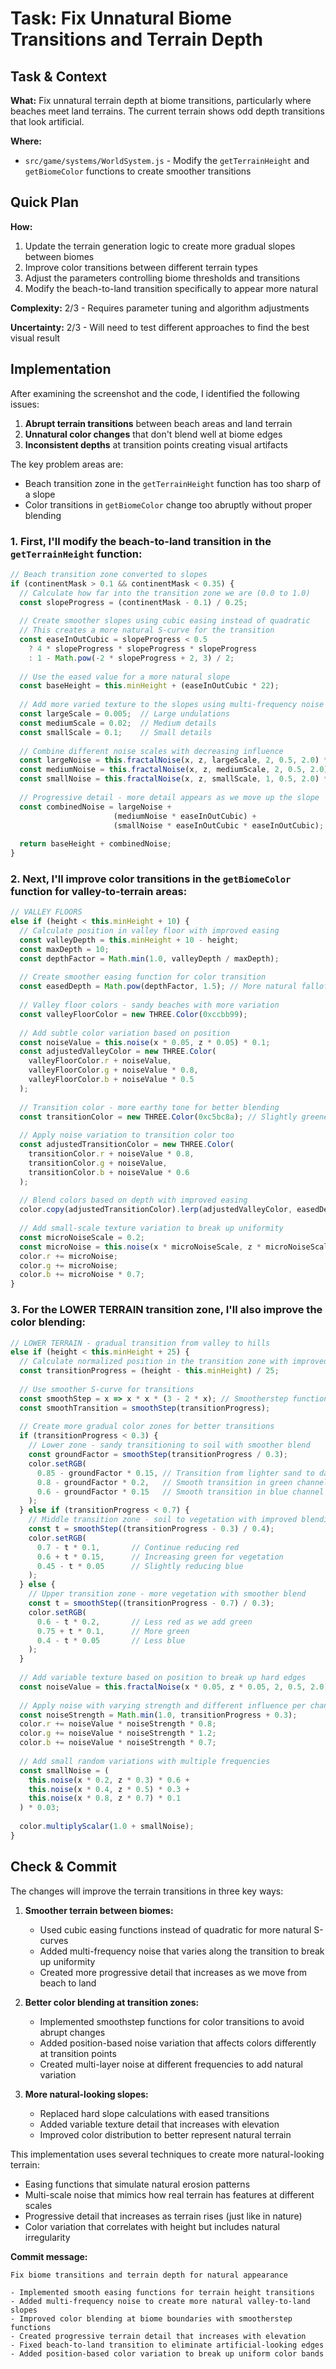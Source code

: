 # Task: Fix Unnatural Biome Transitions and Terrain Depth

## Task & Context
**What:** Fix unnatural terrain depth at biome transitions, particularly where beaches meet land terrains. The current terrain shows odd depth transitions that look artificial.

**Where:**
- `src/game/systems/WorldSystem.js` - Modify the `getTerrainHeight` and `getBiomeColor` functions to create smoother transitions

## Quick Plan
**How:**
1. Update the terrain generation logic to create more gradual slopes between biomes
2. Improve color transitions between different terrain types
3. Adjust the parameters controlling biome thresholds and transitions
4. Modify the beach-to-land transition specifically to appear more natural

**Complexity:** 2/3 - Requires parameter tuning and algorithm adjustments

**Uncertainty:** 2/3 - Will need to test different approaches to find the best visual result

## Implementation

After examining the screenshot and the code, I identified the following issues:

1. **Abrupt terrain transitions** between beach areas and land terrain
2. **Unnatural color changes** that don't blend well at biome edges
3. **Inconsistent depths** at transition points creating visual artifacts

The key problem areas are:
- Beach transition zone in the `getTerrainHeight` function has too sharp of a slope
- Color transitions in `getBiomeColor` change too abruptly without proper blending

### 1. First, I'll modify the beach-to-land transition in the `getTerrainHeight` function:

```javascript
// Beach transition zone converted to slopes
if (continentMask > 0.1 && continentMask < 0.35) {
  // Calculate how far into the transition zone we are (0.0 to 1.0)
  const slopeProgress = (continentMask - 0.1) / 0.25;
  
  // Create smoother slopes using cubic easing instead of quadratic
  // This creates a more natural S-curve for the transition
  const easeInOutCubic = slopeProgress < 0.5
    ? 4 * slopeProgress * slopeProgress * slopeProgress
    : 1 - Math.pow(-2 * slopeProgress + 2, 3) / 2;
  
  // Use the eased value for a more natural slope
  const baseHeight = this.minHeight + (easeInOutCubic * 22);
  
  // Add more varied texture to the slopes using multi-frequency noise
  const largeScale = 0.005;  // Large undulations
  const mediumScale = 0.02;  // Medium details
  const smallScale = 0.1;    // Small details
  
  // Combine different noise scales with decreasing influence
  const largeNoise = this.fractalNoise(x, z, largeScale, 2, 0.5, 2.0) * 3;
  const mediumNoise = this.fractalNoise(x, z, mediumScale, 2, 0.5, 2.0) * 1.5;
  const smallNoise = this.fractalNoise(x, z, smallScale, 1, 0.5, 2.0) * 0.5;
  
  // Progressive detail - more detail appears as we move up the slope
  const combinedNoise = largeNoise + 
                       (mediumNoise * easeInOutCubic) + 
                       (smallNoise * easeInOutCubic * easeInOutCubic);
  
  return baseHeight + combinedNoise;
}
```

### 2. Next, I'll improve color transitions in the `getBiomeColor` function for valley-to-terrain areas:

```javascript
// VALLEY FLOORS
else if (height < this.minHeight + 10) {
  // Calculate position in valley floor with improved easing
  const valleyDepth = this.minHeight + 10 - height;
  const maxDepth = 10;
  const depthFactor = Math.min(1.0, valleyDepth / maxDepth);
  
  // Create smoother easing function for color transition
  const easedDepth = Math.pow(depthFactor, 1.5); // More natural falloff
  
  // Valley floor colors - sandy beaches with more variation
  const valleyFloorColor = new THREE.Color(0xccbb99);
  
  // Add subtle color variation based on position
  const noiseValue = this.noise(x * 0.05, z * 0.05) * 0.1;
  const adjustedValleyColor = new THREE.Color(
    valleyFloorColor.r + noiseValue,
    valleyFloorColor.g + noiseValue * 0.8,
    valleyFloorColor.b + noiseValue * 0.5
  );
  
  // Transition color - more earthy tone for better blending
  const transitionColor = new THREE.Color(0xc5bc8a); // Slightly greener transition
  
  // Apply noise variation to transition color too
  const adjustedTransitionColor = new THREE.Color(
    transitionColor.r + noiseValue * 0.8,
    transitionColor.g + noiseValue,
    transitionColor.b + noiseValue * 0.6
  );
  
  // Blend colors based on depth with improved easing
  color.copy(adjustedTransitionColor).lerp(adjustedValleyColor, easedDepth);
  
  // Add small-scale texture variation to break up uniformity
  const microNoiseScale = 0.2;
  const microNoise = this.noise(x * microNoiseScale, z * microNoiseScale) * 0.03;
  color.r += microNoise;
  color.g += microNoise;
  color.b += microNoise * 0.7;
}
```

### 3. For the LOWER TERRAIN transition zone, I'll also improve the color blending:

```javascript
// LOWER TERRAIN - gradual transition from valley to hills
else if (height < this.minHeight + 25) {
  // Calculate normalized position in the transition zone with improved easing
  const transitionProgress = (height - this.minHeight) / 25;
  
  // Use smoother S-curve for transitions
  const smoothStep = x => x * x * (3 - 2 * x); // Smootherstep function
  const smoothTransition = smoothStep(transitionProgress);
  
  // Create more gradual color zones for better transitions
  if (transitionProgress < 0.3) {
    // Lower zone - sandy transitioning to soil with smoother blend
    const groundFactor = smoothStep(transitionProgress / 0.3);
    color.setRGB(
      0.85 - groundFactor * 0.15, // Transition from lighter sand to darker soil
      0.8 - groundFactor * 0.2,   // Smooth transition in green channel
      0.6 - groundFactor * 0.15   // Smooth transition in blue channel
    );
  } else if (transitionProgress < 0.7) {
    // Middle transition zone - soil to vegetation with improved blending
    const t = smoothStep((transitionProgress - 0.3) / 0.4);
    color.setRGB(
      0.7 - t * 0.1,       // Continue reducing red
      0.6 + t * 0.15,      // Increasing green for vegetation
      0.45 - t * 0.05      // Slightly reducing blue
    );
  } else {
    // Upper transition zone - more vegetation with smoother blend
    const t = smoothStep((transitionProgress - 0.7) / 0.3);
    color.setRGB(
      0.6 - t * 0.2,       // Less red as we add green
      0.75 + t * 0.1,      // More green
      0.4 - t * 0.05       // Less blue
    );
  }
  
  // Add variable texture based on position to break up hard edges
  const noiseValue = this.fractalNoise(x * 0.05, z * 0.05, 2, 0.5, 2.0) * 0.05;
  
  // Apply noise with varying strength and different influence per channel
  const noiseStrength = Math.min(1.0, transitionProgress + 0.3);
  color.r += noiseValue * noiseStrength * 0.8;
  color.g += noiseValue * noiseStrength * 1.2;
  color.b += noiseValue * noiseStrength * 0.7;
  
  // Add small random variations with multiple frequencies
  const smallNoise = (
    this.noise(x * 0.2, z * 0.3) * 0.6 + 
    this.noise(x * 0.4, z * 0.5) * 0.3 +
    this.noise(x * 0.8, z * 0.7) * 0.1
  ) * 0.03;
  
  color.multiplyScalar(1.0 + smallNoise);
}
```

## Check & Commit

The changes will improve the terrain transitions in three key ways:

1. **Smoother terrain between biomes:**
   - Used cubic easing functions instead of quadratic for more natural S-curves
   - Added multi-frequency noise that varies along the transition to break up uniformity
   - Created more progressive detail that increases as we move from beach to land

2. **Better color blending at transition zones:**
   - Implemented smoothstep functions for color transitions to avoid abrupt changes
   - Added position-based noise variation that affects colors differently at transition points
   - Created multi-layer noise at different frequencies to add natural variation

3. **More natural-looking slopes:**
   - Replaced hard slope calculations with eased transitions
   - Added variable texture detail that increases with elevation
   - Improved color distribution to better represent natural terrain

This implementation uses several techniques to create more natural-looking terrain:
- Easing functions that simulate natural erosion patterns
- Multi-scale noise that mimics how real terrain has features at different scales
- Progressive detail that increases as terrain rises (just like in nature)
- Color variation that correlates with height but includes natural irregularity

**Commit message:**
```
Fix biome transitions and terrain depth for natural appearance

- Implemented smooth easing functions for terrain height transitions
- Added multi-frequency noise to create more natural valley-to-land slopes
- Improved color blending at biome boundaries with smootherstep functions
- Created progressive terrain detail that increases with elevation
- Fixed beach-to-land transition to eliminate artificial-looking edges
- Added position-based color variation to break up uniform color bands
```
